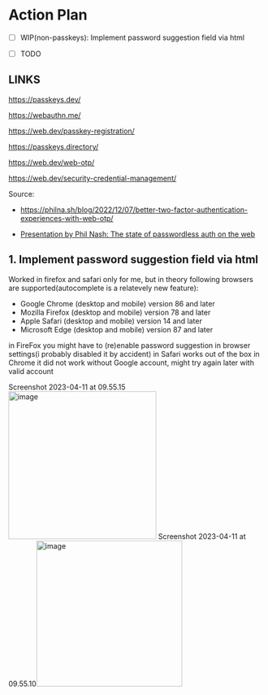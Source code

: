 # Action Plan

- [ ]  WIP(non-passkeys): Implement password suggestion field via html
- [ ] TODO



## LINKS

<https://passkeys.dev/>

<https://webauthn.me/>

<https://web.dev/passkey-registration/>

<https://passkeys.directory/>

<https://web.dev/web-otp/>


<https://web.dev/security-credential-management/>

Source: 
- <https://philna.sh/blog/2022/12/07/better-two-factor-authentication-experiences-with-web-otp/>

- [Presentation by Phil Nash: The state of passwordless auth on the web](https://www.slideshare.net/PhilNash4/the-state-of-passwordless-auth-on-the-web-256910360)

## 1. Implement password suggestion field via html

Worked in firefox and safari only for me, but in theory following browsers are supported(autocomplete is a relatevely new feature):

- Google Chrome (desktop and mobile) version 86 and later
- Mozilla Firefox (desktop and mobile) version 78 and later
- Apple Safari (desktop and mobile) version 14 and later
- Microsoft Edge (desktop and mobile) version 87 and later

in FireFox you might have to (re)enable password suggestion in browser settings(i probably disabled it by accident)
in Safari works out of the box
in Chrome it did not work without Google account, might try again later with valid account

Screenshot 2023-04-11 at 09.55.15<img width="291" alt="image" src="https://user-images.githubusercontent.com/70934030/231021495-45bcd34f-5559-47e9-ae58-31f354488ee3.png">
Screenshot 2023-04-11 at 09.55.10<img width="287" alt="image" src="https://user-images.githubusercontent.com/70934030/231021509-e406b74d-f87f-4619-ad4f-e252ad487faf.png">


